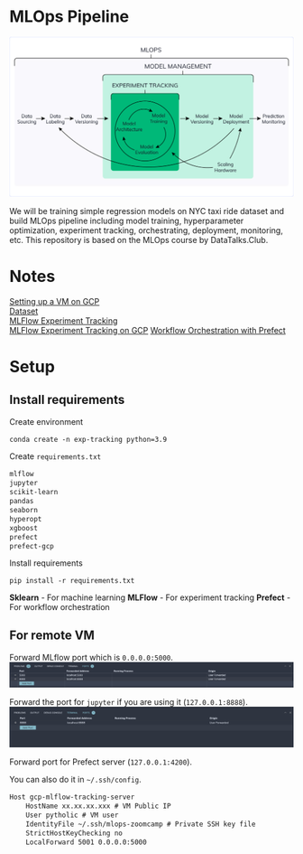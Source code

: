 # MLOps Pipeline
![Machine Learning Lifecycle](assets/mlops.png)

We will be training simple regression models on NYC taxi ride dataset and build MLOps pipeline including model training, hyperparameter optimization, experiment tracking, orchestrating, deployment, monitoring, etc. This repository is based on the MLOps course by DataTalks.Club.

# Notes
[Setting up a VM on GCP](notes/gcp_setup.md)<br>
[Dataset](notes/dataset.md)<br>
[MLFlow Experiment Tracking](notes/mlflow.md)<br>
[MLFlow Experiment Tracking on GCP](notes/mlflow_gcp.md)
[Workflow Orchestration with Prefect](notes/orchestration.md)

# Setup

## Install requirements

Create environment

```
conda create -n exp-tracking python=3.9
```

Create `requirements.txt`

```
mlflow
jupyter
scikit-learn
pandas
seaborn
hyperopt
xgboost
prefect
prefect-gcp
```

Install requirements
```
pip install -r requirements.txt
```

**Sklearn** - For machine learning
**MLFlow** - For experiment tracking
**Prefect** - For workflow orchestration

## For remote VM
Forward MLflow port which is `0.0.0.0:5000`.
![mlflow port forwarding](assets/port2.png)

Forward the port for `jupyter` if you are using it (`127.0.0.1:8888`).
![jupyter port forwarding](assets/port1.png)

Forward port for Prefect server (`127.0.0.1:4200`).

You can also do it in `~/.ssh/config`.
```
Host gcp-mlflow-tracking-server
    HostName xx.xx.xx.xxx # VM Public IP
    User pytholic # VM user
    IdentityFile ~/.ssh/mlops-zoomcamp # Private SSH key file
    StrictHostKeyChecking no
    LocalForward 5001 0.0.0.0:5000
```